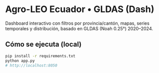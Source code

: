 # Agro-LEO Ecuador • GLDAS (Dash)

Dashboard interactivo con filtros por provincia/cantón, mapas, series temporales y distribución, basado en GLDAS (Noah 0.25°) 2020–2024.

## Cómo se ejecuta (local)
```bash
pip install -r requirements.txt
python app.py
# http://localhost:8050
